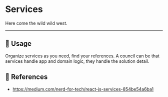 # Services

Here come the wild wild west.

* * *

## 📏 Usage

Organize services as you need, find your references. A council can be that services handle app and domain logic, they handle the solution detail.

## 🔗 References

-   <https://medium.com/nerd-for-tech/react-js-services-854be54a6ba1>
